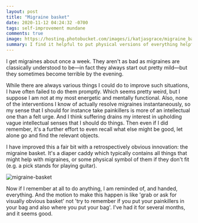 ```yaml
---
layout: post
title: "Migraine basket"
date: 2020-11-12 04:24:32 -0700
tags: self-improvement mundane
comments: true
image: https://hosting.photobucket.com/images/i/katjasgrace/migraine_basket.jpg
summary: I find it helpful to put physical versions of everything helpful in a difficult situation in one physical place
---
```

I get migraines about once a week. They aren't as bad as migraines are classically understood to be&mdash;in fact they always start out pretty mild&mdash;but they sometimes become terrible by the evening.

While there are always various things I could do to improve such situations, I have often failed to do them promptly. Which seems pretty weird, but I suppose I am not at my most energetic and mentally functional. Also, none of the interventions I know of actually resolve migraines instantaneously, so my sense that I should for instance take painkillers is more of an intellectual one than a felt urge. And I think suffering drains my interest in upholding vague intellectual senses that I should do things. Then even if I did remember, it's a further effort to even recall what else might be good, let alone go and find the relevant objects.

I have improved this a fair bit with a retrospectively obvious innovation: the migraine basket. It's a diaper caddy which typically contains all things that might help with migraines, or some physical symbol of them if they don't fit (e.g. a pick stands for playing guitar).

![migraine-basket](https://hosting.photobucket.com/images/i/katjasgrace/migraine_basket.jpg)

Now if I remember at all to do anything, I am reminded of, and handed, everything. And the motion to make this happen is like 'grab or ask for visually obvious basket' not 'try to remember if you put your painkillers in your bag and also where you put your bag'. I've had it for several months, and it seems good.
